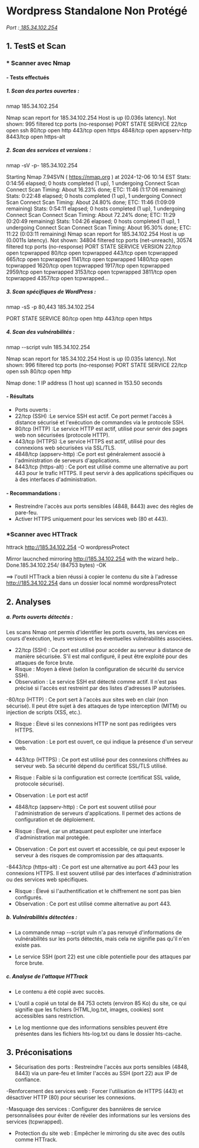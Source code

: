 # Wordpress Standalone Non Protégé
*Port :[ 185.34.102.254](https://)*

## 1. TestS et Scan

###  * Scanner avec Nmap
#### - Tests effectués
##### 1. Scan des portes ouvertes :
nmap 185.34.102.254

Nmap scan report for 185.34.102.254
Host is up (0.036s latency).
Not shown: 995 filtered tcp ports (no-response)
PORT     STATE SERVICE
22/tcp   open  ssh
80/tcp   open  http
443/tcp  open  https
4848/tcp open  appserv-http
8443/tcp open  https-alt


##### 2. Scan des services et versions :
nmap -sV -p- 185.34.102.254

Starting Nmap 7.94SVN ( https://nmap.org ) at 2024-12-06 10:14 EST
Stats: 0:14:56 elapsed; 0 hosts completed (1 up), 1 undergoing Connect Scan
Connect Scan Timing: About 16.23% done; ETC: 11:46 (1:17:06 remaining)
Stats: 0:22:48 elapsed; 0 hosts completed (1 up), 1 undergoing Connect Scan
Connect Scan Timing: About 24.80% done; ETC: 11:46 (1:09:09 remaining)
Stats: 0:54:11 elapsed; 0 hosts completed (1 up), 1 undergoing Connect Scan
Connect Scan Timing: About 72.24% done; ETC: 11:29 (0:20:49 remaining)
Stats: 1:04:26 elapsed; 0 hosts completed (1 up), 1 undergoing Connect Scan
Connect Scan Timing: About 95.30% done; ETC: 11:22 (0:03:11 remaining)
Nmap scan report for 185.34.102.254
Host is up (0.0011s latency).
Not shown: 34804 filtered tcp ports (net-unreach), 30574 filtered tcp ports (no-response)
PORT      STATE SERVICE    VERSION
22/tcp    open  tcpwrapped
80/tcp    open  tcpwrapped
443/tcp   open  tcpwrapped
665/tcp   open  tcpwrapped
1141/tcp  open  tcpwrapped
1480/tcp  open  tcpwrapped
1620/tcp  open  tcpwrapped
1917/tcp  open  tcpwrapped
2959/tcp  open  tcpwrapped
3153/tcp  open  tcpwrapped
3811/tcp  open  tcpwrapped
4357/tcp  open  tcpwrapped...

##### 3. Scan spécifiques de WordPress :
nmap -sS -p 80,443 185.34.102.254

PORT     STATE SERVICE
80/tcp   open  http
443/tcp  open  https



##### 4. Scan des vulnérabilités :
nmap --script vuln 185.34.102.254

Nmap scan report for 185.34.102.254
Host is up (0.035s latency).
Not shown: 996 filtered tcp ports (no-response)
PORT     STATE SERVICE
22/tcp   open  ssh
80/tcp   open  http

Nmap done: 1 IP address (1 host up) scanned in 153.50 seconds


#### - Résultats
- Ports ouverts :
 - 22/tcp (SSH) :Le service SSH est actif. Ce port permet l'accès à distance sécurisé et l'exécution de commandes via le protocole SSH.
 - 80/tcp (HTTP) :Le service HTTP est actif, utilisé pour servir des pages web non sécurisées (protocole HTTP).
 - 443/tcp (HTTPS) :Le service HTTPS est actif, utilisé pour des connexions web sécurisées via SSL/TLS.
 - 4848/tcp (appserv-http) :Ce port est généralement associé à l'administration de serveurs d'applications.
 - 8443/tcp (https-alt) : Ce port est utilisé comme une alternative au port 443 pour le trafic HTTPS. Il peut servir à des applications spécifiques ou à des interfaces d'administration.

#### - Recommandations :
- Restreindre l'accès aux ports sensibles (4848, 8443) avec des règles de pare-feu.
- Activer HTTPS uniquement pour les services web (80 et 443).


### *Scanner avec HTTrack
httrack http://185.34.102.254 -O wordpressProtect

Mirror laucnched
mirroring http://185.34.102.254 with the wizard help..
Done.185.34.102.254/ (84753 bytes) -OK

==> l'outil HTTrack a bien réussi à copier le contenu du site à l'adresse http://185.34.102.254 dans un dossier local nommé wordpressProtect



## 2. Analyses
##### a. Ports ouverts détectés :
Les scans Nmap ont permis d'identifier les ports ouverts, les services en cours d'exécution, leurs versions et les éventuelles vulnérabilités associées.

- 22/tcp (SSH) : Ce port est utilisé pour accéder au serveur à distance de manière sécurisée. S'il est mal configuré, il peut être exploité pour des attaques de force brute.
- Risque : Moyen à élevé (selon la configuration de sécurité du service SSH).
- Observation : Le service SSH est détecté comme actif. Il n'est pas précisé si l'accès est restreint par des listes d'adresses IP autorisées.

-80/tcp (HTTP) : Ce port sert à l'accès aux sites web en clair (non sécurisé). Il peut être sujet à des attaques de type interception (MITM) ou injection de scripts (XSS, etc.).
- Risque : Élevé si les connexions HTTP ne sont pas redirigées vers HTTPS.
- Observation : Le port est ouvert, ce qui indique la présence d'un serveur web.

- 443/tcp (HTTPS) : Ce port est utilisé pour des connexions chiffrées au serveur web. Sa sécurité dépend du certificat SSL/TLS utilisé.
- Risque : Faible si la configuration est correcte (certificat SSL valide, protocole sécurisé).
- Observation : Le port est actif

- 4848/tcp (appserv-http) : Ce port est souvent utilisé pour l'administration de serveurs d'applications. Il permet des actions de configuration et de déploiement.
- Risque : Élevé, car un attaquant peut exploiter une interface d'administration mal protégée.
- Observation : Ce port est ouvert et accessible, ce qui peut exposer le serveur à des risques de compromission par des attaquants.

-8443/tcp (https-alt) : Ce port est une alternative au port 443 pour les connexions HTTPS. Il est souvent utilisé par des interfaces d'administration ou des services web spécifiques.
- Risque : Élevé si l'authentification et le chiffrement ne sont pas bien configurés.
- Observation : Ce port est utilisé comme alternative au port 443. 

##### b. Vulnérabilités détectées :
- La commande nmap --script vuln n'a pas renvoyé d'informations de vulnérabilités sur les ports détectés, mais cela ne signifie pas qu'il n'en existe pas.

- Le service SSH (port 22) est une cible potentielle pour des attaques par force brute.

##### c. Analyse de l'attaque HTTrack

- Le contenu a été copié avec succès.
- L'outil a copié un total de 84 753 octets (environ 85 Ko) du site, ce qui signifie que les fichiers (HTML,log.txt, images, cookies) sont accessibles sans restriction.

- Le log mentionne que des informations sensibles peuvent être présentes dans les fichiers hts-log.txt ou dans le dossier hts-cache. 

## 3. Préconisations 
- Sécurisation des ports : Restreindre l'accès aux ports sensibles (4848, 8443) via un pare-feu et limiter l'accès au SSH (port 22) aux IP de confiance.

-Renforcement des services web : Forcer l'utilisation de HTTPS (443) et désactiver HTTP (80) pour sécuriser les connexions.

-Masquage des services : Configurer des bannières de service personnalisées pour éviter de révéler des informations sur les versions des services (tcpwrapped).

- Protection du site web : Empêcher le mirroring du site avec des outils comme HTTrack.

